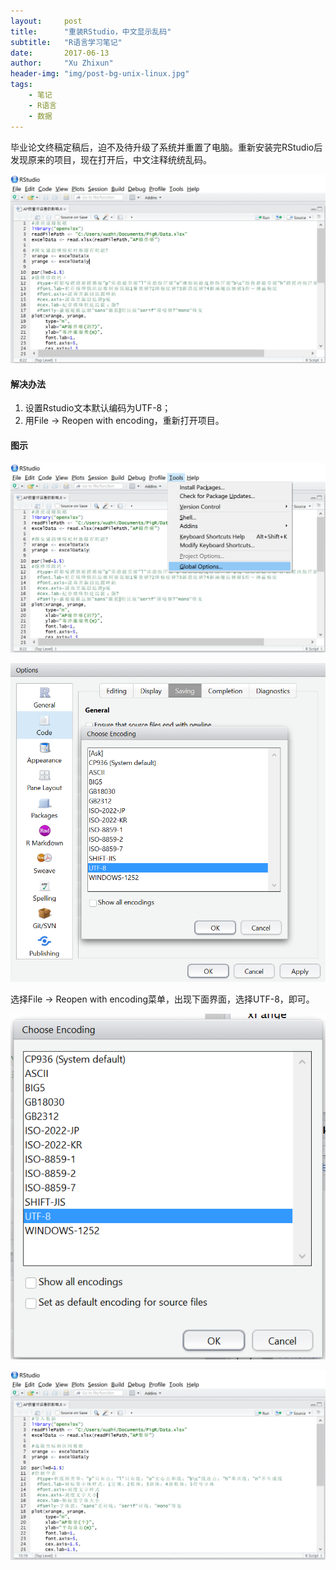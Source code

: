 ```yaml
---
layout:     post
title:      "重装RStudio，中文显示乱码"
subtitle:   "R语言学习笔记"
date:       2017-06-13
author:     "Xu Zhixun"
header-img: "img/post-bg-unix-linux.jpg"
tags:
    - 笔记
    - R语言
    - 数据
---
```


毕业论文终稿定稿后，迫不及待升级了系统并重置了电脑。重新安装完RStudio后发现原来的项目，现在打开后，中文注释统统乱码。

![中文乱码](/img/in-post/20170613/1.png)

#### 解决办法

1. 设置Rstudio文本默认编码为UTF-8；
2. 用File -> Reopen with encoding，重新打开项目。

#### 图示

![2](/img/in-post/20170613/2.png)

![3](/img/in-post/20170613/3.png)

选择File -> Reopen with encoding菜单，出现下面界面，选择UTF-8，即可。

![4](/img/in-post/20170613/4.png)

![5](/img/in-post/20170613/5.png)